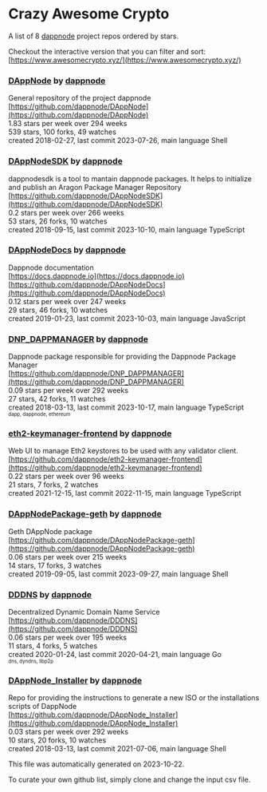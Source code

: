 # Crazy Awesome Crypto
A list of 8 [dappnode](https://github.com/dappnode) project repos ordered by stars.  

Checkout the interactive version that you can filter and sort: 
[https://www.awesomecrypto.xyz/](https://www.awesomecrypto.xyz/)  


### [DAppNode](https://github.com/dappnode/DAppNode) by [dappnode](https://github.com/dappnode)  
General repository of the project dappnode  
[https://github.com/dappnode/DAppNode](https://github.com/dappnode/DAppNode)  
1.83 stars per week over 294 weeks  
539 stars, 100 forks, 49 watches  
created 2018-02-27, last commit 2023-07-26, main language Shell  


### [DAppNodeSDK](https://github.com/dappnode/DAppNodeSDK) by [dappnode](https://github.com/dappnode)  
dappnodesdk is a tool to mantain dappnode packages. It helps to initialize and publish an Aragon Package Manager Repository  
[https://github.com/dappnode/DAppNodeSDK](https://github.com/dappnode/DAppNodeSDK)  
0.2 stars per week over 266 weeks  
53 stars, 26 forks, 10 watches  
created 2018-09-15, last commit 2023-10-10, main language TypeScript  


### [DAppNodeDocs](https://github.com/dappnode/DAppNodeDocs) by [dappnode](https://github.com/dappnode)  
Dappnode documentation  
[https://docs.dappnode.io](https://docs.dappnode.io)  
[https://github.com/dappnode/DAppNodeDocs](https://github.com/dappnode/DAppNodeDocs)  
0.12 stars per week over 247 weeks  
29 stars, 46 forks, 10 watches  
created 2019-01-23, last commit 2023-10-03, main language JavaScript  


### [DNP_DAPPMANAGER](https://github.com/dappnode/DNP_DAPPMANAGER) by [dappnode](https://github.com/dappnode)  
Dappnode package responsible for providing the Dappnode Package Manager  
[https://github.com/dappnode/DNP_DAPPMANAGER](https://github.com/dappnode/DNP_DAPPMANAGER)  
0.09 stars per week over 292 weeks  
27 stars, 42 forks, 11 watches  
created 2018-03-13, last commit 2023-10-17, main language TypeScript  
<sub><sup>dapp, dappnode, ethereum</sup></sub>


### [eth2-keymanager-frontend](https://github.com/dappnode/eth2-keymanager-frontend) by [dappnode](https://github.com/dappnode)  
Web UI to manage Eth2 keystores to be used with any validator client.  
[https://github.com/dappnode/eth2-keymanager-frontend](https://github.com/dappnode/eth2-keymanager-frontend)  
0.22 stars per week over 96 weeks  
21 stars, 7 forks, 2 watches  
created 2021-12-15, last commit 2022-11-15, main language TypeScript  


### [DAppNodePackage-geth](https://github.com/dappnode/DAppNodePackage-geth) by [dappnode](https://github.com/dappnode)  
Geth DAppNode package  
[https://github.com/dappnode/DAppNodePackage-geth](https://github.com/dappnode/DAppNodePackage-geth)  
0.06 stars per week over 215 weeks  
14 stars, 17 forks, 3 watches  
created 2019-09-05, last commit 2023-09-27, main language Shell  


### [DDDNS](https://github.com/dappnode/DDDNS) by [dappnode](https://github.com/dappnode)  
Decentralized Dynamic Domain Name Service  
[https://github.com/dappnode/DDDNS](https://github.com/dappnode/DDDNS)  
0.06 stars per week over 195 weeks  
11 stars, 4 forks, 5 watches  
created 2020-01-24, last commit 2020-04-21, main language Go  
<sub><sup>dns, dyndns, libp2p</sup></sub>


### [DAppNode_Installer](https://github.com/dappnode/DAppNode_Installer) by [dappnode](https://github.com/dappnode)  
Repo for providing the instructions to generate a new ISO or the installations scripts of DappNode   
[https://github.com/dappnode/DAppNode_Installer](https://github.com/dappnode/DAppNode_Installer)  
0.03 stars per week over 292 weeks  
10 stars, 20 forks, 10 watches  
created 2018-03-13, last commit 2021-07-06, main language Shell  


This file was automatically generated on 2023-10-22.  

To curate your own github list, simply clone and change the input csv file.  